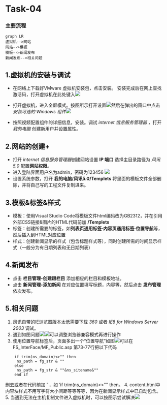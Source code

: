 # Task-04
### 主要流程

```
graph LR
虚拟机-->网站
网站-->模板
模板-->新闻发布
新闻发布-->相关问题
```
## 1.虚拟机的安装与调试
+ 在网络上下载好VMware 虚拟机安装包，点击安装。
 安装完成后在网上查找激活码，打开虚拟机在此处键入![](/images/001.png)

+ 打开虚拟机，进入全屏模式。按图所示打开设置![](/images/002.png)然后在弹出的窗口中点击 *安装可选的 Windows 组件*![](/images/003.png) 
+ 按照视频配置组件的详细信息，安装。调试 *internet 信息服务管理器* ，打开 *我的电脑* 创建新用户并设置属性。
## 2.网站的创建+
- 打开 *internet 信息服务管理器*创建网站设置 **IP 端口** 选择主目录路径为 *风讯5.0* 配置**网站权限**。
- 进入登陆界面用户名为admin，密码为123456 ![](/images/004.png)
- 设置系统参数，打开 **我的电脑/风讯5.0/Templets** 将里面的模板文件全部删除，并将自己写的工程文件复制进来。
## 3.模板&标签&样式
-  模板：使用Visual Studio Code将模板文件html编码改为GB2312，并在引用外部CSS链接&图片的HTML代码前加
**/Templets**
- 标签：创建所需要的标签，如**列表页通用标签·内容页通用标签·位置导航**等，然后插入到HTML对应位置
- 样式：创建新闻显示的样式（包含标题样式等），同时创建所需的时间显示样式（一般分为有日期列表和无日期列表）
## 4.新闻发布
- 点击 **栏目管理-创建跟栏目** 添加相应的栏目和模板地址。
- 点击 **新闻管理-添加新闻** 在对应位置填写标题，内容等，然后点击 **发布管理** 依次发布。
## 5.相关问题
1. 风讯自带的IE浏览器版本太低需要下载 *360* 或者 *IE8 for Windows Server 2003* 调试。
2. 遇到如图问题![](/images/005.png)![](/images/006.png)可以调整浏览器兼容模式再进行操作
3. 使用位置导航标签后，页面多出一个“位置导航”如图![](/images/007.png)可以在FS_InterFace/MF_Public.asp
第73-77行把以下代码

```
    if trim(ns_domain)<>"" then
     ns_path = fg_str & ""
    else
     ns_path = fg_str & ""&ns_sitename&""
    end if
```
删去或者在代码前加 ’ ，如 ’if trim(ns_domain)<>"" then。
4. content.html中 内容块样式不用写字符大小间距等等等等，因为在新闻显示样式中已自动包含。
5. 当遇到无法在主机复制文件进入虚拟机时，可以按图示尝试解决![](/images/008.png)

    

